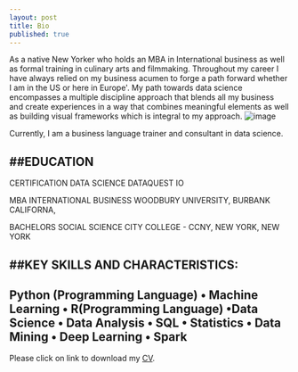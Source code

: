 ```yaml
---
layout: post
title: Bio
published: true
---
```

As a native New Yorker who holds an MBA in International business as well as formal training in culinary arts and filmmaking.  Throughout my career I have always relied on my business acumen to forge a path forward whether I am in the US or here in Europe'.  My path towards data science encompasses a multiple discipline approach that blends all my business and create experiences in a way that combines meaningful elements as well as building visual frameworks which is integral to my approach.
![image](images/data_sci.woc.jpg)

Currently, I am a business language trainer and consultant in data science. 

##EDUCATION
---

CERTIFICATION DATA SCIENCE
DATAQUEST IO 
 
MBA INTERNATIONAL BUSINESS
WOODBURY UNIVERSITY, BURBANK CALIFORNA,  

BACHELORS SOCIAL SCIENCE
CITY COLLEGE - CCNY, NEW YORK, NEW YORK 

##KEY SKILLS AND CHARACTERISTICS: 
---
Python (Programming Language) • Machine Learning • R(Programming Language) •Data Science • Data Analysis • SQL • Statistics • Data Mining • Deep Learning • Spark
---
Please click on link to download my [CV](https://github.com/senoel123/senoel123.github.io/raw/master/CV_SEN.pdf).

